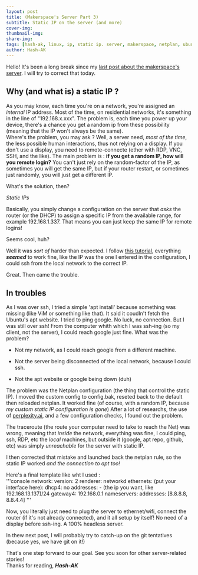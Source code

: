 ```yaml
---
layout: post
title: (Makerspace's Server Part 3)
subtitle: Static IP on the server (and more)
cover-img: 
thumbnail-img: 
share-img: 
tags: [hash-ak, linux, ip, static ip. server, makerspace, netplan, ubuntu, headless, ssh]
author: Hash-AK
---
```

Hello! It's been a long break since my [last post about the makerspace's server](https://hash-ak.github.io/2024-12-02-Always-Check-Your-Installation-Medias/). I will try to correct that today.

## Why (and what is) a static IP ?

As you may know, each time you're on a network, you're assigned an _internal_ IP address. Most of the time, on residential networks, it's something in the line of "192.168.x.xxx". The problem is, each time you power up your device, there's a chance you get a random ip from these possibility (meaning that the IP won't always be the same).  
Where's the problem, you may ask ? Well, a server need, _most of the time_, the less possible human interactions, thus not relying on a display. If you don't use a display, you need to remote-connecte (ether with RDP, VNC, SSH, and the like).
The main problem is : **if you get a random IP, how will you remote login?** You can't just rely on the random-factor of the IP, as sometimes you will get the same IP, but if your router restart, or sometimes just randomly, you will just get a different IP.

What's the solution, then?

_Static IPs_

Basically, you simply change a configuration on the server that _asks_ the router (or the DHCP) to assign a specific IP from the available range, for example 192.168.1.337. That means you can just keep the same IP for remote logins!

Seems cool, huh?

Well it was _sort of_ harder than expected. I follow [this tutorial](https://www.freecodecamp.org/news/setting-a-static-ip-in-ubuntu-linux-ip-address-tutorial/), everything **_seemed_** to work fine, like the IP was the one I entered in the configuration, I could ssh from the local network to the correct IP.

Great. Then came the trouble.


## In troubles


As I was over ssh, I tried a simple 'apt install' because something was missing (like ViM or something like that). It said it coudln't fetch the Ubuntu's apt website. I tried to ping google. No luck, no connection. But I was still over ssh! From the computer whith which I was ssh-ing (so my client, not the server), I could reach google just fine.
What was the problem?

- Not my network, as I could reach google from a different machine.

- Not the server being disconnected of the local network, because I could ssh.

- Not the apt website or google being down (duh)

The problem was the Netplan configuration (the thing that control the static IP).
I moved the custom config to config.bak, reseted back to the default then reloaded netplan. It worked fine (of course, with a random IP, because _my custom static IP configuration is gone_)
After a lot of researchs, the use of [perplexity.ai](https://www.perplexity.ai/), and a few configuration checks, I found out the problem.

The traceroute (the route your computer need to take to reach the Net) was wrong, meaning that _inside_ the network, everything was fine, I could ping, ssh, RDP, etc the _local_ machines, but outside it (google, apt repo, github, etc) was simply _unreachable_ for the server with static IP.

I then corrected that mistake and launched back the netplan rule, so the static IP worked _and the connection to apt too!_

Here's a final template like wht I used :  
'''console
network:
    version: 2
    renderer: networkd
    ethernets:
        (put your interface here):
            dhcp4: no
            addresses:
                - (the ip you want, like 192.168.13.137)/24
            gateway4: 192.168.0.1
            nameservers:
                addresses: [8.8.8.8, 8.8.4.4]
'''

Now, you literally just need to plug the server to ethernet/wifi, connect the router (if it's not already connected), and it all setup by itself! No need of a display before ssh-ing. A 100% headless server.

In thew next post, I will probably try to catch-up on the git tentatives (because yes, we have git on it!)

That's one step forward to our goal. See you soon for other server-related stories!  
Thanks for reading,
**_Hash-AK_**
